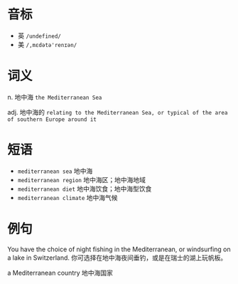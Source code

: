 # 音标

- 英 `/undefined/`
- 美 `/,mɛdətə'renɪən/`

# 词义

n. 地中海
`the Mediterranean Sea`

adj. 地中海的
`relating to the Mediterranean Sea, or typical of the area of southern Europe around it`

# 短语

- `mediterranean sea` 地中海
- `mediterranean region` 地中海区；地中海地域
- `mediterranean diet` 地中海饮食；地中海型饮食
- `mediterranean climate` 地中海气候

# 例句

You have the choice of night fishing in the Mediterranean, or windsurfing on a lake in Switzerland.
你可选择在地中海夜间垂钓，或是在瑞士的湖上玩帆板。

a Mediterranean country
地中海国家


